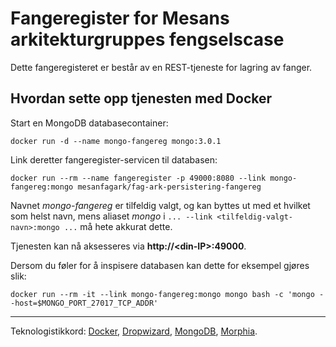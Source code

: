 # Fangeregister for Mesans arkitekturgruppes fengselscase

Dette fangeregisteret er består av en REST-tjeneste for lagring av fanger.

## Hvordan sette opp tjenesten med Docker

Start en MongoDB databasecontainer:
```
docker run -d --name mongo-fangereg mongo:3.0.1
```

Link deretter fangeregister-servicen til databasen:
```
docker run --rm --name fangeregister -p 49000:8080 --link mongo-fangereg:mongo mesanfagark/fag-ark-persistering-fangereg
```
Navnet *mongo-fangereg* er tilfeldig valgt, og kan byttes ut med et hvilket som helst navn, mens aliaset *mongo* i `... --link <tilfeldig-valgt-navn>:mongo ...` må hete akkurat dette. 

Tjenesten kan nå aksesseres via **http://\<din-IP\>:49000**.

Dersom du føler for å inspisere databasen kan dette for eksempel gjøres slik:
```
docker run --rm -it --link mongo-fangereg:mongo mongo bash -c 'mongo --host=$MONGO_PORT_27017_TCP_ADDR'
```

---

Teknologistikkord: [Docker](https://www.docker.com/), [Dropwizard](http://dropwizard.io/), [MongoDB](https://www.mongodb.org/), [Morphia](https://github.com/mongodb/morphia).

